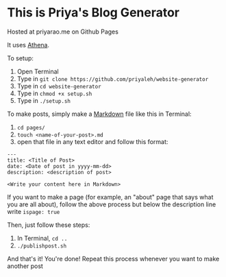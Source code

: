This is Priya's Blog Generator
==============================

Hosted at priyarao.me on Github Pages

It uses [Athena](https://github.com/apas/athena).

To setup:
1. Open Terminal
2. Type in `git clone https://github.com/priyaleh/website-generator`
3. Type in `cd website-generator`
4. Type in `chmod +x setup.sh`
5. Type in `./setup.sh`

To make posts, simply make a [Markdown](https://github.com/adam-p/markdown-here/wiki/Markdown-Cheatsheet) file like this in Terminal:
1. `cd pages/`
2. `touch <name-of-your-post>.md`
3. open that file in any text editor and follow this format:

```
---
title: <Title of Post>
date: <Date of post in yyyy-mm-dd>
description: <description of post>

<Write your content here in Markdown>
```

If you want to make a page (for example, an "about" page that says what you are all about), follow the above process but below the description line write `ispage: true`

Then, just follow these steps:
1. In Terminal, `cd ..`
2. `./publishpost.sh`

And that's it! You're done! Repeat this process whenever you want to make another post
